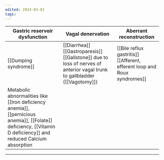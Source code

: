 ```yaml
---
edited: 2024-03-02
tags:
---
```


| Gastric reservoir dysfunction                                                                                                                                  | Vagal denervation                                                                                                              | Aberrant reconstruction                                                     |
| -------------------------------------------------------------------------------------------------------------------------------------------------------------- | ------------------------------------------------------------------------------------------------------------------------------ | --------------------------------------------------------------------------- |
| [[Dumping syndrome]]                                                                                                                                           | [[Diarrhea]]<br>[[Gastroparesis]]<br>[[Gallstone]] due to loss of nerves of anterior vagal trunk to gallbladder ([[Vagotomy]]) | [[Bile reflux gastritis]]<br>[[Afferent, efferent loop and Roux syndromes]] |
| Metabolic abnormalities like [[Iron deficiency anemia]], [[pernicious anemia]], [[Folate]] deficiency, [[Vitamin D deficiency]] and reduced Calcium absorption |                                                                                                                                |                                                                             |


---
